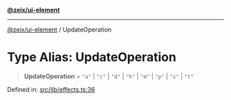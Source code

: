 [**@zeix/ui-element**](../README.md)

***

[@zeix/ui-element](../globals.md) / UpdateOperation

# Type Alias: UpdateOperation

> **UpdateOperation** = `"a"` \| `"c"` \| `"d"` \| `"h"` \| `"m"` \| `"p"` \| `"s"` \| `"t"`

Defined in: [src/lib/effects.ts:36](https://github.com/zeixcom/ui-element/blob/9f9c8943091140c68eaabf44011b82d99588c469/src/lib/effects.ts#L36)
